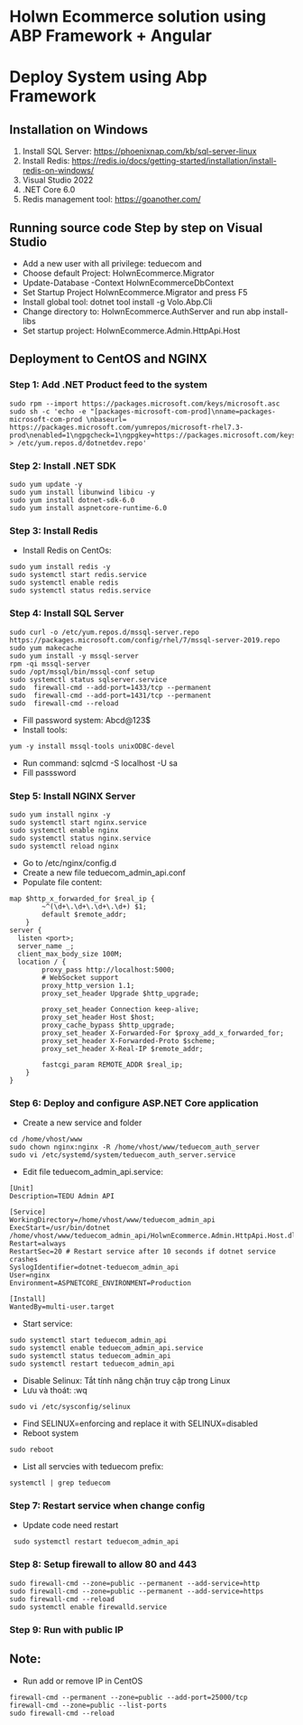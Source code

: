 ﻿# Holwn Ecommerce solution using ABP Framework + Angular

# Deploy System using Abp Framework

## Installation on Windows

1. Install SQL Server: https://phoenixnap.com/kb/sql-server-linux
2. Install Redis: https://redis.io/docs/getting-started/installation/install-redis-on-windows/
3. Visual Studio 2022
4. .NET Core 6.0
5. Redis management tool: https://goanother.com/

## Running source code Step by step on Visual Studio
- Add a new user with all privilege: teduecom and <password>
- Choose default Project: HolwnEcommerce.Migrator
- Update-Database -Context HolwnEcommerceDbContext
- Set Startup Project HolwnEcommerce.Migrator and press F5
- Install global tool: dotnet tool install -g Volo.Abp.Cli
- Change directory to: HolwnEcommerce.AuthServer and run abp install-libs
- Set startup project: HolwnEcommerce.Admin.HttpApi.Host

## Deployment to CentOS and NGINX

### Step 1:  Add .NET Product feed to the system

```
sudo rpm --import https://packages.microsoft.com/keys/microsoft.asc
sudo sh -c 'echo -e "[packages-microsoft-com-prod]\nname=packages-microsoft-com-prod \nbaseurl= https://packages.microsoft.com/yumrepos/microsoft-rhel7.3-prod\nenabled=1\ngpgcheck=1\ngpgkey=https://packages.microsoft.com/keys/microsoft.asc" > /etc/yum.repos.d/dotnetdev.repo'
```

### Step 2: Install .NET SDK

```
sudo yum update -y
sudo yum install libunwind libicu -y
sudo yum install dotnet-sdk-6.0
sudo yum install aspnetcore-runtime-6.0
```

### Step 3: Install Redis
- Install Redis on CentOs:
```
sudo yum install redis -y
sudo systemctl start redis.service
sudo systemctl enable redis
sudo systemctl status redis.service
```

### Step 4: Install SQL Server
```
sudo curl -o /etc/yum.repos.d/mssql-server.repo https://packages.microsoft.com/config/rhel/7/mssql-server-2019.repo
sudo yum makecache
sudo yum install -y mssql-server
rpm -qi mssql-server
sudo /opt/mssql/bin/mssql-conf setup
sudo systemctl status sqlserver.service
sudo  firewall-cmd --add-port=1433/tcp --permanent
sudo  firewall-cmd --add-port=1431/tcp --permanent
sudo  firewall-cmd --reload

```
- Fill password system: Abcd@123$
- Install tools:
```
yum -y install mssql-tools unixODBC-devel
```
- Run command: sqlcmd -S localhost -U sa
- Fill passsword

### Step 5: Install NGINX Server
```
sudo yum install nginx -y
sudo systemctl start nginx.service
sudo systemctl enable nginx
sudo systemctl status nginx.service
sudo systemctl reload nginx
```
- Go to /etc/nginx/config.d
- Create a new file teduecom_admin_api.conf
- Populate file content:
```
map $http_x_forwarded_for $real_ip {
        ~^(\d+\.\d+\.\d+\.\d+) $1;
        default $remote_addr;
    }
server {
  listen <port>;
  server_name _;
  client_max_body_size 100M;
  location / {
        proxy_pass http://localhost:5000;
        # WebSocket support
        proxy_http_version 1.1;
        proxy_set_header Upgrade $http_upgrade;

        proxy_set_header Connection keep-alive;
        proxy_set_header Host $host;
        proxy_cache_bypass $http_upgrade;
        proxy_set_header X-Forwarded-For $proxy_add_x_forwarded_for;
        proxy_set_header X-Forwarded-Proto $scheme; 
        proxy_set_header X-Real-IP $remote_addr;
 
        fastcgi_param REMOTE_ADDR $real_ip;
    }
}
```

### Step 6: Deploy and configure ASP.NET Core application
- Create a new service and folder
```
cd /home/vhost/www
sudo chown nginx:nginx -R /home/vhost/www/teduecom_auth_server
sudo vi /etc/systemd/system/teduecom_auth_server.service
```
- Edit file teduecom_admin_api.service:
```
[Unit]
Description=TEDU Admin API

[Service]
WorkingDirectory=/home/vhost/www/teduecom_admin_api
ExecStart=/usr/bin/dotnet /home/vhost/www/teduecom_admin_api/HolwnEcommerce.Admin.HttpApi.Host.dll
Restart=always
RestartSec=20 # Restart service after 10 seconds if dotnet service crashes
SyslogIdentifier=dotnet-teduecom_admin_api
User=nginx
Environment=ASPNETCORE_ENVIRONMENT=Production

[Install]
WantedBy=multi-user.target
```
- Start service:
```
sudo systemctl start teduecom_admin_api
sudo systemctl enable teduecom_admin_api.service
sudo systemctl status teduecom_admin_api
sudo systemctl restart teduecom_admin_api

```
- Disable Selinux: Tắt tính năng chặn truy cập trong Linux
- Lưu và thoát: :wq
```
sudo vi /etc/sysconfig/selinux
```
- Find SELINUX=enforcing and replace it with SELINUX=disabled
- Reboot system
```
sudo reboot
```
- List all servcies with teduecom prefix:
```
systemctl | grep teduecom

```

### Step 7: Restart service when change config
- Update code need restart
```
 sudo systemctl restart teduecom_admin_api
```


### Step 8: Setup firewall to allow 80 and 443
```
sudo firewall-cmd --zone=public --permanent --add-service=http
sudo firewall-cmd --zone=public --permanent --add-service=https
sudo firewall-cmd --reload
sudo systemctl enable firewalld.service
```
### Step 9: Run with public IP

## Note:
- Run add or remove IP in CentOS
```
firewall-cmd --permanent --zone=public --add-port=25000/tcp
firewall-cmd --zone=public --list-ports
sudo firewall-cmd --reload
```